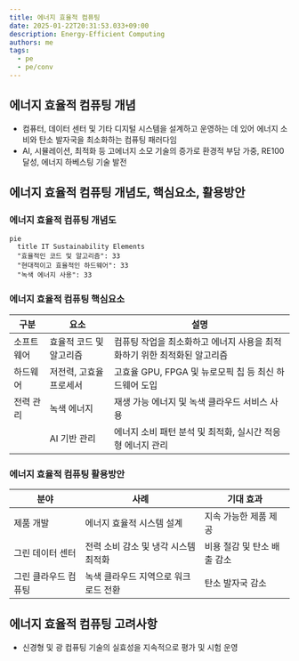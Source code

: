 ```yaml
---
title: 에너지 효율적 컴퓨팅
date: 2025-01-22T20:31:53.033+09:00
description: Energy-Efficient Computing
authors: me
tags:
  - pe
  - pe/conv
---
```


## 에너지 효율적 컴퓨팅 개념

- 컴퓨터, 데이터 센터 및 기타 디지털 시스템을 설계하고 운영하는 데 있어 에너지 소비와 탄소 발자국을 최소화하는 컴퓨팅 패러다임
- AI, 시뮬레이션, 최적화 등 고에너지 소모 기술의 증가로 환경적 부담 가중, RE100 달성, 에너지 하베스팅 기술 발전

## 에너지 효율적 컴퓨팅 개념도, 핵심요소, 활용방안

### 에너지 효율적 컴퓨팅 개념도

```mermaid
pie
  title IT Sustainability Elements
  "효율적인 코드 및 알고리즘": 33
  "현대적이고 효율적인 하드웨어": 33
  "녹색 에너지 사용": 33
```

### 에너지 효율적 컴퓨팅 핵심요소

| 구분 | 요소 | 설명 |
| --- | --- | --- |
| 소프트웨어 | 효율적 코드 및 알고리즘 | 컴퓨팅 작업을 최소화하고 에너지 사용을 최적화하기 위한 최적화된 알고리즘 |
| 하드웨어 | 저전력, 고효율 프로세서 | 고효율 GPU, FPGA 및 뉴로모픽 칩 등 최신 하드웨어 도입 |
| 전력 관리 | 녹색 에너지 | 재생 가능 에너지 및 녹색 클라우드 서비스 사용 |
| | AI 기반 관리 | 에너지 소비 패턴 분석 및 최적화, 실시간 적응형 에너지 관리 |

### 에너지 효율적 컴퓨팅 활용방안

| 분야 | 사례 | 기대 효과 |
| --- | --- | --- |
| 제품 개발 | 에너지 효율적 시스템 설계 | 지속 가능한 제품 제공 |
| 그린 데이터 센터 | 전력 소비 감소 및 냉각 시스템 최적화 | 비용 절감 및 탄소 배출 감소 |
| 그린 클라우드 컴퓨팅 | 녹색 클라우드 지역으로 워크로드 전환 | 탄소 발자국 감소 |

## 에너지 효율적 컴퓨팅 고려사항

- 신경형 및 광 컴퓨팅 기술의 실효성을 지속적으로 평가 및 시험 운영
